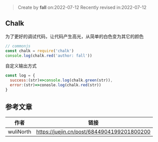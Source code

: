 > Create by **fall** on:2022-07-12
> Recently revised in:2022-07-12

## Chalk

为了更好的调试代码，让代码产生高光，从简单的白色变为其它的颜色

```js
// commonjs
const chalk = require('chalk')
console.log(chalk.red('author: fall'))
```

自定义输出方式

```js
const log = {
  success:(str)=>console.log(chalk.green(str)),
  error:(str)=>conosle.log(chalk.red(str))
}
```



## 参考文章

| 作者      | 链接                                       |
| --------- | ------------------------------------------ |
| wuliNorth | https://juejin.cn/post/6844904199201800200 |

